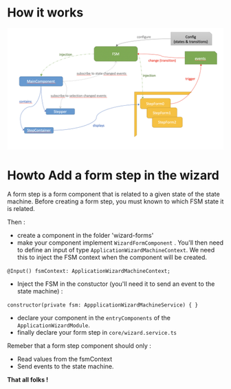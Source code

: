 # How it works

![Zozor](readme-wizard-arch.png)



# Howto Add a form step in the wizard

A form step is a form component that is related to a given state of the state machine.
Before creating a form step, you must known to which FSM state it is related. 

Then :

* create a component in the folder 'wizard-forms'
* make your component implement ``WizardFormComponent`` . You'll then need to define an input of type ``ApplicationWizardMachineContext``. We need this to inject the FSM context when the component will be created.

`@Input() fsmContext: ApplicationWizardMachineContext;`

* Inject the FSM in the constuctor (you'll need it to send an event to the state machine) :

`constructor(private fsm: AppplicationWizardMachineService) { }`
 
* declare your component in the ``entryComponents`` of the ``ApplicationWizardModule``.
* finally declare your form step in ``core/wizard.service.ts``

Remeber that a form step component should only :
* Read values from the fsmContext
* Send events to the state machine.

**That all folks !**
